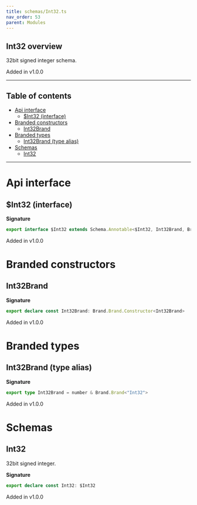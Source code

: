 ```yaml
---
title: schemas/Int32.ts
nav_order: 53
parent: Modules
---
```


## Int32 overview

32bit signed integer schema.

Added in v1.0.0

---

<h2 class="text-delta">Table of contents</h2>

- [Api interface](#api-interface)
  - [$Int32 (interface)](#int32-interface)
- [Branded constructors](#branded-constructors)
  - [Int32Brand](#int32brand)
- [Branded types](#branded-types)
  - [Int32Brand (type alias)](#int32brand-type-alias)
- [Schemas](#schemas)
  - [Int32](#int32)

---

# Api interface

## $Int32 (interface)

**Signature**

```ts
export interface $Int32 extends Schema.Annotable<$Int32, Int32Brand, Brand.Brand.Unbranded<Int32Brand>, never> {}
```

Added in v1.0.0

# Branded constructors

## Int32Brand

**Signature**

```ts
export declare const Int32Brand: Brand.Brand.Constructor<Int32Brand>
```

Added in v1.0.0

# Branded types

## Int32Brand (type alias)

**Signature**

```ts
export type Int32Brand = number & Brand.Brand<"Int32">
```

Added in v1.0.0

# Schemas

## Int32

32bit signed integer.

**Signature**

```ts
export declare const Int32: $Int32
```

Added in v1.0.0
